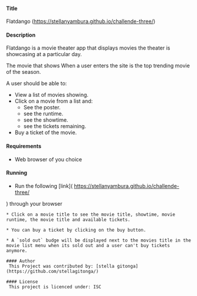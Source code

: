 #### Title

Flatdango  (https://stellanyambura.github.io/challende-three/)




#### Description

Flatdango is a movie theater app that displays movies the theater is showcasing at a particular day.

The movie that shows When a user enters the site is the top trending movie of the season.

A user should be able to:

* View a list of movies showing.
* Click on a movie from a list and:
    * See the poster.
    * see the runtime.
    * see the showtime.
    * see the tickets remaining.
* Buy a ticket of the movie.

#### Requirements
* Web browser of you choice

#### Running
* Run the following [link]( https://stellanyambura.github.io/challende-three/

) through your browser
```
* Click on a movie title to see the movie title, showtime, movie runtime, the movie title and available tickets.

* You can buy a ticket by clicking on the buy button.

* A `sold out` budge will be displayed next to the movies title in the movie list menu when its sold out and a user can't buy tickets anymore.

#### Author
 This Project was contributed by: [stella gitonga](https://github.com/stellagitonga/)

#### License
 This project is licenced under: ISC

